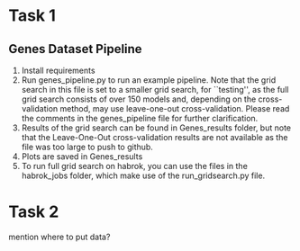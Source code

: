 # Task 1

## Genes Dataset Pipeline
1. Install requirements
2. Run genes_pipeline.py to run an example pipeline. Note that the grid search in this file is set to a smaller grid search, for ``testing'', as the full grid search consists of over 150 models and, depending on the cross-validation method, may use leave-one-out cross-validation. Please read the comments in the genes_pipeline file for further clarification.
3. Results of the grid search can be found in Genes_results folder, but note that the Leave-One-Out cross-validation results are not available as the file was too large to push to github.
4. Plots are saved in Genes_results
5. To run full grid search on habrok, you can use the files in the habrok_jobs folder, which make use of the run_gridsearch.py file.

# Task 2
mention where to put data?
 

